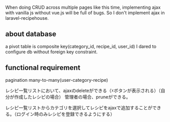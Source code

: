 When doing CRUD across multiple pages like this time,
implementing ajax with vanilla js without vue.js will be full of bugs.
So I don't implement ajax in laravel-recipehouse.

## about database
a pivot table is composite key(category_id, recipe_id, user_id)
I dared to configure db without foreign key constraint.

## functional requirement

pagination
many-to-many(user-category-recipe)

レシピ一覧リストにおいて、ajaxのdeleteができる（☓ボタンが表示される）（自分が作成したレシピの場合）
管理者の場合、pruneができる。

レシピ一覧リストからカテゴリを選択してレシピをajaxで追加することができる。（ログイン時のみレシピを登録できるようにする）

